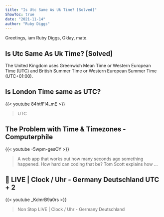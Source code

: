 ```yaml
---
title: "Is Utc Same As Uk Time? [Solved]"
ShowToc: true 
date: "2021-11-14"
author: "Ruby Diggs" 
---
```


Greetings, iam Ruby Diggs, G’day, mate.
## Is Utc Same As Uk Time? [Solved]
The United Kingdom uses Greenwich Mean Time or Western European Time (UTC) and British Summer Time or Western European Summer Time (UTC+01:00).

## Is London Time same as UTC?
{{< youtube 84htfFI4_mE >}}
>UTC

## The Problem with Time & Timezones - Computerphile
{{< youtube -5wpm-gesOY >}}
>A web app that works out how many seconds ago something happened. How hard can coding that be? Tom Scott explains how ...

## 🔴 LIVE | Clock / Uhr - Germany Deutschland UTC + 2
{{< youtube _KdmrB9a0rs >}}
>Non Stop LIVE | Clock / Uhr - Germany Deutschland 


